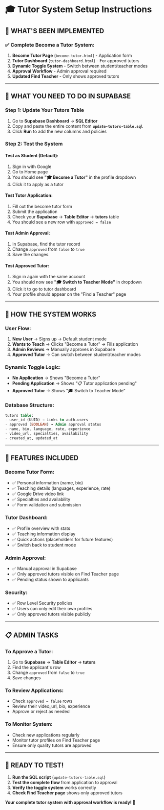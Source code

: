 # 🎓 Tutor System Setup Instructions

## 🎯 **WHAT'S BEEN IMPLEMENTED**

### ✅ **Complete Become a Tutor System:**
1. **Become Tutor Page** (`become-tutor.html`) - Application form
2. **Tutor Dashboard** (`tutor-dashboard.html`) - For approved tutors
3. **Dynamic Toggle System** - Switch between student/teacher modes
4. **Approval Workflow** - Admin approval required
5. **Updated Find Teacher** - Only shows approved tutors

---

## 🔧 **WHAT YOU NEED TO DO IN SUPABASE**

### **Step 1: Update Your Tutors Table**
1. Go to **Supabase Dashboard** → **SQL Editor**
2. Copy and paste the entire content from **`update-tutors-table.sql`**
3. Click **Run** to add the new columns and policies

### **Step 2: Test the System**

#### **Test as Student (Default):**
1. Sign in with Google
2. Go to Home page
3. You should see **"🎓 Become a Tutor"** in the profile dropdown
4. Click it to apply as a tutor

#### **Test Tutor Application:**
1. Fill out the become tutor form
2. Submit the application
3. Check your **Supabase** → **Table Editor** → **tutors** table
4. You should see a new row with `approved = false`

#### **Test Admin Approval:**
1. In Supabase, find the tutor record
2. Change `approved` from `false` to `true`
3. Save the changes

#### **Test Approved Tutor:**
1. Sign in again with the same account
2. You should now see **"🎓 Switch to Teacher Mode"** in dropdown
3. Click it to go to tutor dashboard
4. Your profile should appear on the "Find a Teacher" page

---

## 🎯 **HOW THE SYSTEM WORKS**

### **User Flow:**
1. **New User** → Signs up → Default student mode
2. **Wants to Teach** → Clicks "Become a Tutor" → Fills application
3. **Admin Reviews** → Manually approves in Supabase
4. **Approved Tutor** → Can switch between student/teacher modes

### **Dynamic Toggle Logic:**
- **No Application** → Shows "Become a Tutor"
- **Pending Application** → Shows "📋 Tutor application pending"
- **Approved Tutor** → Shows "🎓 Switch to Teacher Mode"

### **Database Structure:**
```sql
tutors table:
- user_id (UUID) → Links to auth.users
- approved (BOOLEAN) → Admin approval status
- name, bio, language, rate, experience
- video_url, specialties, availability
- created_at, updated_at
```

---

## 🚀 **FEATURES INCLUDED**

### **Become Tutor Form:**
- ✅ Personal information (name, bio)
- ✅ Teaching details (languages, experience, rate)
- ✅ Google Drive video link
- ✅ Specialties and availability
- ✅ Form validation and submission

### **Tutor Dashboard:**
- ✅ Profile overview with stats
- ✅ Teaching information display
- ✅ Quick actions (placeholders for future features)
- ✅ Switch back to student mode

### **Admin Approval:**
- ✅ Manual approval in Supabase
- ✅ Only approved tutors visible on Find Teacher page
- ✅ Pending status shown to applicants

### **Security:**
- ✅ Row Level Security policies
- ✅ Users can only edit their own profiles
- ✅ Only approved tutors visible publicly

---

## 📋 **ADMIN TASKS**

### **To Approve a Tutor:**
1. Go to **Supabase** → **Table Editor** → **tutors**
2. Find the applicant's row
3. Change `approved` from `false` to `true`
4. Save changes

### **To Review Applications:**
- Check `approved = false` rows
- Review their video_url, bio, experience
- Approve or reject as needed

### **To Monitor System:**
- Check new applications regularly
- Monitor tutor profiles on Find Teacher page
- Ensure only quality tutors are approved

---

## 🎉 **READY TO TEST!**

1. **Run the SQL script** (`update-tutors-table.sql`)
2. **Test the complete flow** from application to approval
3. **Verify the toggle system** works correctly
4. **Check Find Teacher page** shows only approved tutors

**Your complete tutor system with approval workflow is ready! 🚀**
